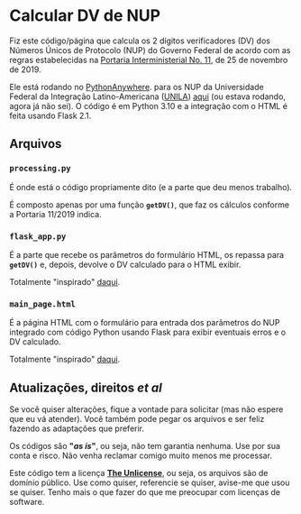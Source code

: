 # Calcular DV de NUP

Fiz este código/página que calcula os 2 dígitos verificadores (DV) dos Números Únicos de Protocolo (NUP) do Governo Federal de acordo com as regras estabelecidas na [Portaria Interministerial No. 11](https://www.in.gov.br/web/dou/-/portaria-interministerial-n-11-de-25-de-novembro-de-2019-229645093), de 25 de novembro de 2019.

Ele está rodando no [PythonAnywhere](https://www.pythonanywhere.com/). para os NUP da Universidade Federal da Integração Latino-Americana ([UNILA](https://portal.unila.edu.br/)) [aqui](https://mcpinto.pythonanywhere.com/teste) (ou estava rodando, agora já não sei). O código é em Python 3.10 e a integração com o HTML é feita usando Flask 2.1.


## Arquivos

### `processing.py`

É onde está o código propriamente dito (e a parte que deu menos trabalho).

É composto apenas por uma função **`getDV()`**, que faz os cálculos conforme a Portaria 11/2019 indica.

### `flask_app.py`

É a parte que recebe os parâmetros do formulário HTML, os repassa para **`getDV()`** e, depois, devolve o DV calculado para o HTML exibir.

Totalmente "inspirado" [daqui](https://blog.pythonanywhere.com/169/).


### `main_page.html`

É a página HTML com o formulário para entrada dos parâmetros do NUP integrado com código Python usando Flask para exibir eventuais erros e o DV calculado.

Totalmente "inspirado" [daqui](https://blog.pythonanywhere.com/121/).


## Atualizações, direitos *et al*

Se você quiser alterações, fique a vontade para solicitar (mas não espere que eu vá atender). Você também pode pegar os arquivos e ser feliz fazendo as adaptações que preferir.

Os códigos são **"*as is*"**, ou seja, não tem garantia nenhuma. Use por sua conta e risco. Não venha reclamar comigo muito menos me processar.

Este código tem a licença **[The Unlicense](https://unlicense.org/)**, ou seja, os arquivos são de domínio público. Use como quiser, referencie se quiser, avise-me que usou se quiser. Tenho mais o que fazer do que me preocupar com licenças de software.
